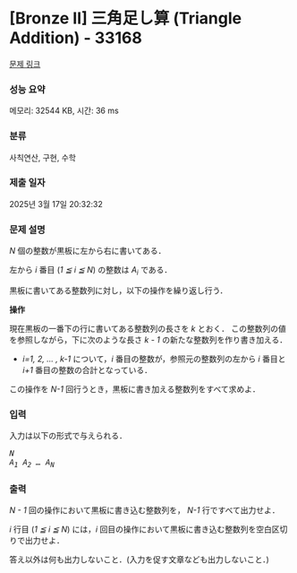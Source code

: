 # [Bronze II] 三角足し算 (Triangle Addition) - 33168 

[문제 링크](https://www.acmicpc.net/problem/33168) 

### 성능 요약

메모리: 32544 KB, 시간: 36 ms

### 분류

사칙연산, 구현, 수학

### 제출 일자

2025년 3월 17일 20:32:32

### 문제 설명

<p><var>N</var> 個の整数が黒板に左から右に書いてある．</p>

<p>左から <var>i</var> 番目 (<var>1 ≦ i ≦ N</var>) の整数は <var>A<sub>i</sub></var> である．</p>

<p>黒板に書いてある整数列に対し，以下の操作を繰り返し行う．</p>

<p><b>操作</b></p>

<p>現在黒板の一番下の行に書いてある整数列の長さを <var>k</var> とおく． この整数列の値を参照しながら，下に次のような長さ <var>k - 1</var> の新たな整数列を作り書き加える．</p>

<ul>
	<li><var>i=1, 2, … , k-1</var> について，<var>i</var> 番目の整数が，参照元の整数列の左から <var>i</var> 番目と <var>i+1</var> 番目の整数の合計となっている．</li>
</ul>

<p>この操作を <var>N-1</var> 回行うとき，黒板に書き加える整数列をすべて求めよ．</p>

### 입력 

 <p>入力は以下の形式で与えられる．</p>

<pre><var>N</var>
<var>A<sub>1</sub></var> <var>A<sub>2</sub></var> <var>…</var> <var>A<sub>N</sub></var></pre>

### 출력 

 <p><var>N - 1</var> 回の操作において黒板に書き込む整数列を， <var>N-1</var> 行ですべて出力せよ．</p>

<p><var>i</var> 行目 (<var>1 ≦ i ≦ N</var>) には，<var>i</var> 回目の操作において黒板に書き込む整数列を空白区切りで出力せよ．</p>

<p>答え以外は何も出力しないこと．(入力を促す文章なども出力しないこと．)</p>

